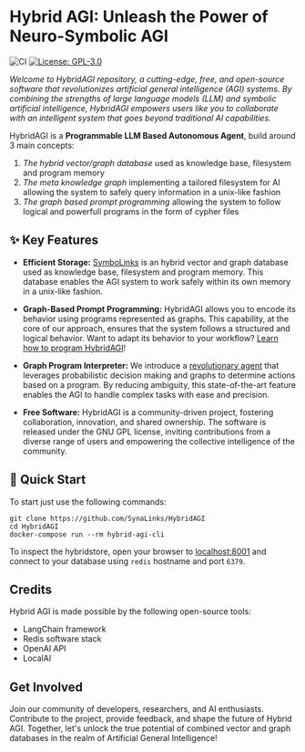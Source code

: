 # Hybrid AGI: Unleash the Power of Neuro-Symbolic AGI
![CI](https://github.com/SynaLinks/HybridAGI/actions/workflows/python-package.yaml/badge.svg)
[![License: GPL-3.0](https://img.shields.io/badge/License-GPL-green.svg)](https://opensource.org/license/gpl-3-0/)

*Welcome to HybridAGI repository, a cutting-edge, free, and open-source software that revolutionizes artificial general intelligence (AGI) systems. By combining the strengths of large language models (LLM) and symbolic artificial intelligence, HybridAGI empowers users like you to collaborate with an intelligent system that goes beyond traditional AI capabilities.*

HybridAGI is a **Programmable LLM Based Autonomous Agent**, build around 3 main concepts:
1. *The hybrid vector/graph database* used as knowledge base, filesystem and program memory
2. *The meta knowledge graph* implementing a tailored filesystem for AI allowing the system to safely query information in a unix-like fashion
3. *The graph based prompt programming* allowing the system to follow logical and powerfull programs in the form of cypher files

## ✨ Key Features

- **Efficient Storage:** [SymboLinks](https://github.com/SynaLinks/SymboLinks) is an hybrid vector and graph database used as knowledge base, filesystem and program memory. This database enables the AGI system to work safely within its own memory in a unix-like fashion.

- **Graph-Based Prompt Programming:** HybridAGI allows you to encode its behavior using programs represented as graphs. This capability, at the core of our approach, ensures that the system follows a structured and logical behavior. Want to adapt its behavior to your workflow? [Learn how to program HybridAGI](https://github.com/SynaLinks/HybridAGI-library)!

- **Graph Program Interpreter:** We introduce a [revolutionary agent](hybrid_agi/interpreter/graph_program_interpreter.py) that leverages probabilistic decision making and graphs to determine actions based on a program. By reducing ambiguity, this state-of-the-art feature enables the AGI to handle complex tasks with ease and precision.

- **Free Software:** HybridAGI is a community-driven project, fostering collaboration, innovation, and shared ownership. The software is released under the GNU GPL license, inviting contributions from a diverse range of users and empowering the collective intelligence of the community.

## 🎉 Quick Start

To start just use the following commands:
```
git clone https://github.com/SynaLinks/HybridAGI
cd HybridAGI
docker-compose run --rm hybrid-agi-cli
```

To inspect the hybridstore, open your browser to [localhost:8001](https://localhost:8001) and connect to your database using `redis` hostname and port `6379`.

## Credits

Hybrid AGI is made possible by the following open-source tools:

- LangChain framework
- Redis software stack
- OpenAI API
- LocalAI

## Get Involved

Join our community of developers, researchers, and AI enthusiasts. Contribute to the project, provide feedback, and shape the future of Hybrid AGI. Together, let's unlock the true potential of combined vector and graph databases in the realm of Artificial General Intelligence!